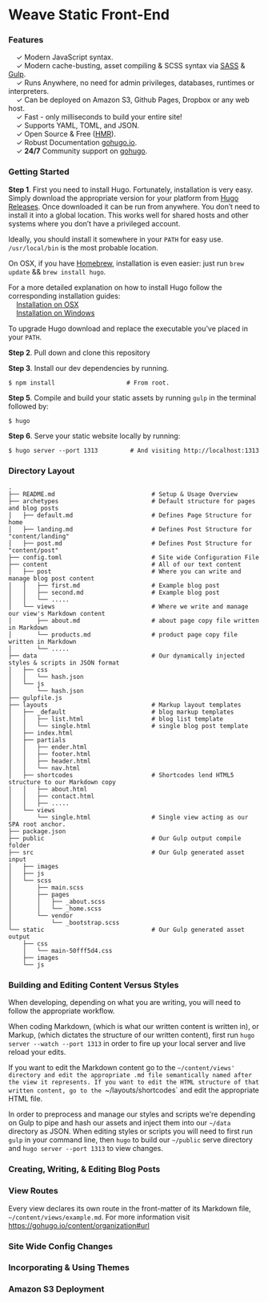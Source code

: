 # Weave Static Front-End

### Features

&nbsp; &nbsp; ✓ Modern JavaScript syntax.<br>
&nbsp; &nbsp; ✓ Modern cache-busting, asset compiling & SCSS syntax via [SASS](http://sass-lang.com/) & [Gulp](http://gulpjs.com/).<br>
&nbsp; &nbsp; ✓ Runs Anywhere, no need for admin privileges, databases, runtimes or interpreters.<br>
&nbsp; &nbsp; ✓ Can be deployed on Amazon S3, Github Pages, Dropbox or any web host.<br>
&nbsp; &nbsp; ✓ Fast - only milliseconds to build your entire site!<br>
&nbsp; &nbsp; ✓ Supports YAML, TOML, and JSON.<br>
&nbsp; &nbsp; ✓ Open Source & Free ([HMR](https://github.com/spf13/hugo)).<br>
&nbsp; &nbsp; ✓ Robust Documentation [gohugo.io](https://gohugo.io/overview/introduction/).<br>
&nbsp; &nbsp; ✓ **24/7** Community support on [gohugo](https://discuss.gohugo.io/).<br>



### Getting Started

**Step 1**. First you need to install Hugo. Fortunately, installation is very easy. Simply download the appropriate version for your platform from [Hugo Releases](https://github.com/spf13/hugo/releases). Once downloaded it can be run from anywhere. You don’t need to install it into a global location. This works well for shared hosts and other systems where you don’t have a privileged account.

Ideally, you should install it somewhere in your `PATH` for easy use. `/usr/local/bin` is the most probable location.

On OSX, if you have [Homebrew](http://brew.sh/), installation is even easier: just run `brew update` && `brew install hugo`.

For a more detailed explanation on how to install Hugo follow the corresponding installation guides:<br>
&nbsp; &nbsp; [Installation on OSX](https://gohugo.io/tutorials/installing-on-mac/)<br>
&nbsp; &nbsp; [Installation on Windows](https://gohugo.io/tutorials/installing-on-windows/)

To upgrade Hugo download and replace the executable you’ve placed in your `PATH`.

**Step 2**. Pull down and clone this repository

**Step 3**. Install our dev dependencies by running.

```shell
$ npm install                    # From root.
```

**Step 5**. Compile and build your static assets by running `gulp` in the terminal followed by:

```shell
$ hugo                           
```

**Step 6**. Serve your static website locally by running:

```shell
$ hugo server --port 1313         # And visiting http://localhost:1313
```



### Directory Layout

```shell
.
├── README.md                           # Setup & Usage Overview
├── archetypes                          # Default structure for pages and blog posts
│   ├── default.md                      # Defines Page Structure for home
│   ├── landing.md                      # Defines Post Structure for "content/landing"
│   ├── post.md                         # Defines Post Structure for "content/post"
├── config.toml                         # Site wide Configuration File
├── content                             # All of our text content
│   ├── post                            # Where you can write and manage blog post content
│   │   ├── first.md                    # Example blog post
│   │   ├── second.md                   # Example blog post
│   │   └── .....
│   └── views                           # Where we write and manage our view's Markdown content
│       ├── about.md                    # about page copy file written in Markdown
│       └── products.md                 # product page copy file written in Markdown
│       └── .....
├── data                                # Our dynamically injected styles & scripts in JSON format
│   ├── css
│   │   └── hash.json
│   └── js
│       └── hash.json
├── gulpfile.js
├── layouts                             # Markup layout templates
│   ├── _default                        # blog markup templates
│   │   ├── list.html                   # blog list template
│   │   └── single.html                 # single blog post template
│   ├── index.html
│   ├── partials                        
│   │   ├── ender.html
│   │   ├── footer.html
│   │   ├── header.html
│   │   └── nav.html
│   ├── shortcodes                      # Shortcodes lend HTML5 structure to our Markdown copy
│   │   ├── about.html
│   │   ├── contact.html
│   │   ├── .....
│   └── views                           
│       └── single.html                 # Single view acting as our SPA root anchor.
├── package.json
├── public                              # Our Gulp output compile folder
├── src                                 # Our Gulp generated asset input
│   ├── images
│   ├── js
│   └── scss
│       ├── main.scss
│       ├── pages
│       │   ├── _about.scss
│       │   └── _home.scss
│       └── vendor
│           └── _bootstrap.scss
└── static                              # Our Gulp generated asset output
    ├── css
    │   └── main-50fff5d4.css
    ├── images
    └── js
```
### Building and Editing Content Versus Styles

When developing, depending on what you are writing, you will need to follow the appropriate workflow.

When coding Markdown, (which is what our written content is written in), or Markup, (which dictates the structure of our written content), first run `hugo server --watch --port 1313` in order to fire up your local server and live reload your edits.

If you want to edit the Markdown content go to the `~/content/views' directory and edit the appropriate .md file semantically named after the view it represents. If you want to edit the HTML structure of that written content, go to the `~/layouts/shortcodes` and edit the appropriate HTML file.

In order to preprocess and manage our styles and scripts we're depending on Gulp to pipe and hash our assets and inject them into our `~/data` directory as JSON. When editing styles or scripts you will need to first run `gulp` in your command line, then `hugo` to build our `~/public` serve directory and `hugo server --port 1313` to view changes.

### Creating, Writing, & Editing Blog Posts

### View Routes

Every view declares its own route in the front-matter of its Markdown file, `~/content/views/example.md`. For more information visit https://gohugo.io/content/organization#url

### Site Wide Config Changes

### Incorporating & Using Themes

### Amazon S3 Deployment

